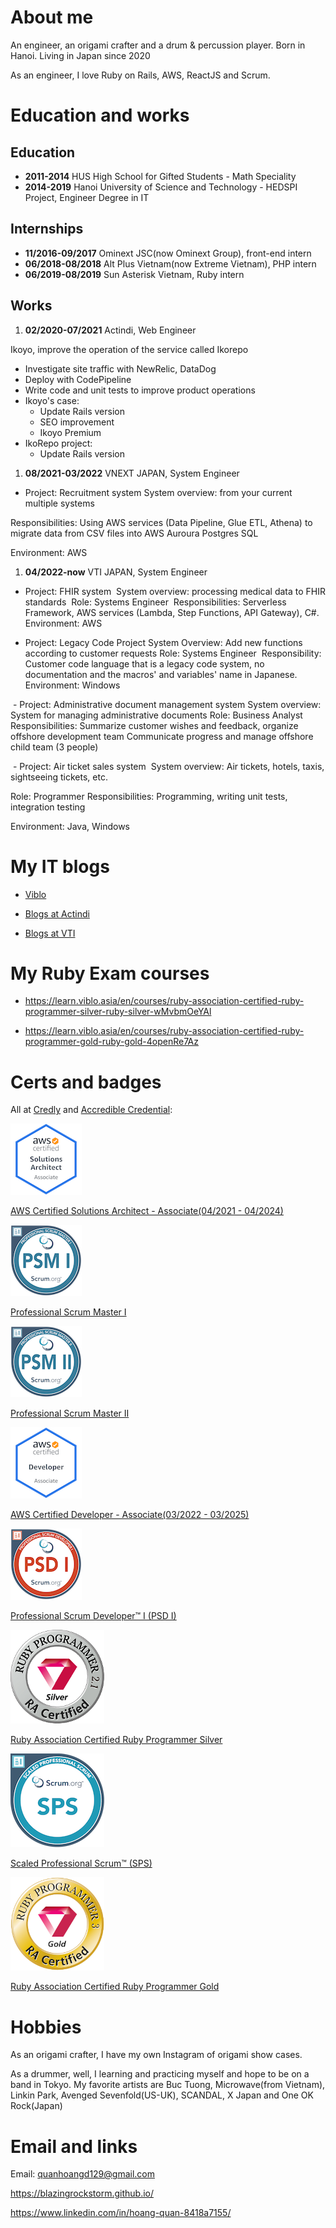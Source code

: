 # About me
An engineer, an origami crafter and a drum & percussion player. Born in Hanoi. Living in Japan since 2020

As an engineer, I love Ruby on Rails, AWS, ReactJS and Scrum.

# Education and works
## Education
- **2011-2014** HUS High School for Gifted Students - Math Speciality
- **2014-2019** Hanoi University of Science and Technology - HEDSPI Project, Engineer Degree in IT

## Internships
- **11/2016-09/2017** Ominext JSC(now Ominext Group), front-end intern
- **06/2018-08/2018** Alt Plus Vietnam(now Extreme Vietnam), PHP intern
- **06/2019-08/2019** Sun Asterisk Vietnam, Ruby intern

## Works

1. **02/2020-07/2021** Actindi, Web Engineer

Ikoyo, improve the operation of the service called Ikorepo
- Investigate site traffic with NewRelic, DataDog
- Deploy with CodePipeline
- Write code and unit tests to improve product operations
- Ikoyo's case:
  - Update Rails version
  - SEO improvement
  - Ikoyo Premium
- IkoRepo project:
  - Update Rails version

1. **08/2021-03/2022** VNEXT JAPAN, System Engineer
- Project: Recruitment system
System overview: from your current multiple systems

Responsibilities: Using AWS services (Data Pipeline, Glue ETL, Athena) to migrate data from CSV files into AWS Auroura Postgres SQL

Environment: AWS

1. **04/2022-now** VTI JAPAN, System Engineer
- Project: FHIR system 
System overview: processing medical data to FHIR standards 
Role: Systems Engineer 
Responsibilities: Serverless Framework, AWS services (Lambda, Step Functions, API Gateway), C#.
Environment: AWS

- Project: Legacy Code Project
System Overview: Add new functions according to customer requests
Role: Systems Engineer 
Responsibility: Customer code language that is a legacy code system, no documentation and the macros' and variables' name in Japanese.
Environment: Windows

 - Project: Administrative document management system
System overview: System for managing administrative documents
Role: Business Analyst 
Responsibilities: Summarize customer wishes and feedback, organize offshore development team
Communicate progress and manage offshore child team (3 people)

 - Project: Air ticket sales system 
System overview: Air tickets, hotels, taxis, sightseeing tickets, etc.

Role: Programmer
Responsibilities: Programming, writing unit tests, integration testing

Environment: Java, Windows

# My IT blogs

- [Viblo](https://viblo.asia/u/devil_boom_129)

- [Blogs at Actindi](https://tech.actindi.net/archive/category/quan)

- [Blogs at VTI](https://vtitech.vn/tag/gryqhon/)

# My Ruby Exam courses

- https://learn.viblo.asia/en/courses/ruby-association-certified-ruby-programmer-silver-ruby-silver-wMvbmOeYAl

- https://learn.viblo.asia/en/courses/ruby-association-certified-ruby-programmer-gold-ruby-gold-4openRe7Az

# Certs and badges

All at [Credly](https://www.credly.com/users/duc-quan-hoang/badges) and [Accredible Credential](https://www.credential.net/profile/hoangquan691429/wallet):

 ![](assets/img/aws-certified-solutions-architect-associate.png)
  
  [AWS Certified Solutions Architect - Associate(04/2021 - 04/2024)](https://www.credly.com/badges/17efe8cf-9ea6-459f-ade9-dc22fff82000)

 ![](assets/img/professional-scrum-master-i-psm-i.png)
  
   [Professional Scrum Master I](https://www.credly.com/badges/02b796b7-b597-4cd7-b0d5-c547de1e23d4)

 ![](assets/img/professional-scrum-master-ii-psm-ii.png)
  
   [Professional Scrum Master II](https://www.credly.com/badges/142143ea-9211-420d-b94a-27632578dc0f)

 ![](assets/img/aws-certified-developer-associate.png)
  
   [AWS Certified Developer - Associate(03/2022 - 03/2025)](https://www.credly.com/badges/35bcfa40-10ae-420f-8e7c-3dd35c1c16aa)
   
 ![](assets/img/professional-scrum-developer-i-psd-i.png)
 
   [Professional Scrum Developer™ I (PSD I)](https://www.credly.com/badges/64c9b6c3-ce14-407c-ba93-174d6eb15d14)

 ![](assets/img/logo_silver_v21.png)
 
   [Ruby Association Certified Ruby Programmer Silver](https://www.credential.net/d6b90bcc-0a14-4039-94ba-5443ea9dd343)

 ![](assets/img/scaled-professional-scrum-sps.png)
   
   [Scaled Professional Scrum™ (SPS)](https://www.credly.com/badges/677aab13-e8b3-46e7-b93f-d1ac003f26c9)
   
 ![](assets/img/Ruby&#32;Gold.png)
 
   [Ruby Association Certified Ruby Programmer Gold](https://www.credential.net/3c8a0b29-cc9d-4249-a148-ddf1800e53d9)

# Hobbies

As an origami crafter, I have my own Instagram of origami show cases.

As a drummer, well, I learning and practicing myself and hope to be on a band in Tokyo. My favorite artists are Buc Tuong, Microwave(from Vietnam), Linkin Park, Avenged Sevenfold(US-UK), SCANDAL, X Japan and One OK Rock(Japan)

# Email and links

Email: quanhoangd129@gmail.com

https://blazingrockstorm.github.io/

https://www.linkedin.com/in/hoang-quan-8418a7155/
